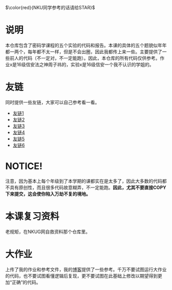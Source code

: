 $\color{red}{NKU同学参考的话请给STAR}$
# 说明
本仓库包含了密码学课程的五个实验的代码和报告。本课的具体的五个题貌似年年都一两个，每年都不太一样，但是不会出圈，因此我都传上来一些。主要提供了一些前人的代码（不一定对，不一定能跑）。因此，本仓库的所有代码仅供参考。作业x是16级信安法之神周子祎的，实验x是16级信安一个我不认识的学姐的。

# 友链
同时提供一些友链，大家可以自己参考看一看。
- [友链1](https://github.com/wanghanwei8/Crypto)
- [友链2](https://github.com/nkuwhjhhh/nku-cryptology)
- [友链3](https://github.com/kypomon/NKU_cryptography_project)
- [友链4](https://github.com/shesl-meow/nkcrypto)
- [友链5](https://github.com/caijiqhx/crypto_lab)
- [友链6](https://github.com/Rainefly/Cryptology)

# NOTICE!
注意，因为基本上每个年级到了本学期的课都实在是太多了，因此大多数的代码都不具有原创性，而且很多代码故意糊弄，不一定能跑。**因此，尤其不要直接COPY下来提交，这会使你陷入万劫不复的境地。**

# 本课复习资料
老规矩，在NKUG网自救资料那个仓库里。

# 大作业
上传了我的作业和参考文件，我的[博客](https://tephrocactushc.github.io/post/2e35672.html)提供了一些参考。千万不要试图运行大作业的代码，也不要试图看懂逻辑后复现，更不要试图在此基础上修改以期望得到更加“正确”的代码。

